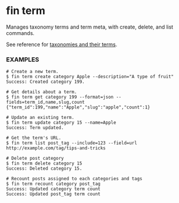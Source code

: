 # fin term

Manages taxonomy terms and term meta, with create, delete, and list commands.

See reference for [taxonomies and their terms](https://codex.wordpress.org/Taxonomies).

### EXAMPLES

    # Create a new term.
    $ fin term create category Apple --description="A type of fruit"
    Success: Created category 199.

    # Get details about a term.
    $ fin term get category 199 --format=json --fields=term_id,name,slug,count
    {"term_id":199,"name":"Apple","slug":"apple","count":1}

    # Update an existing term.
    $ fin term update category 15 --name=Apple
    Success: Term updated.

    # Get the term's URL.
    $ fin term list post_tag --include=123 --field=url
    http://example.com/tag/tips-and-tricks

    # Delete post category
    $ fin term delete category 15
    Success: Deleted category 15.

    # Recount posts assigned to each categories and tags
    $ fin term recount category post_tag
    Success: Updated category term count
    Success: Updated post_tag term count


